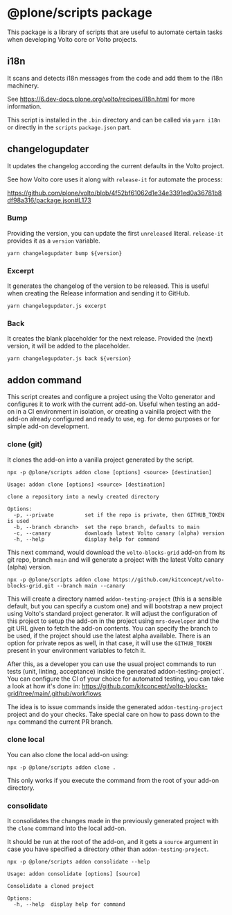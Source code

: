 # @plone/scripts package

This package is a library of scripts that are useful to automate certain tasks when developing Volto core or Volto projects.

## i18n

It scans and detects i18n messages from the code and add them to the i18n machinery.

See https://6.dev-docs.plone.org/volto/recipes/i18n.html for more information.

This script is installed in the `.bin` directory and can be called via `yarn i18n` or directly in the `scripts` `package.json` part.

## changelogupdater

It updates the changelog according the current defaults in the Volto project.

See how Volto core uses it along with `release-it` for automate the process:

https://github.com/plone/volto/blob/4f52bf61062d1e34e3391ed0a36781b8df98a316/package.json#L173

### Bump

Providing the version, you can update the first `unreleased` literal. `release-it` provides it as a `version` variable.

```shell
yarn changelogupdater bump ${version}
```

### Excerpt

It generates the changelog of the version to be released. This is useful when creating the Release information and sending it to GitHub.

```shell
yarn changelogupdater.js excerpt
```

### Back

It creates the blank placeholder for the next release. Provided the (next) version, it will be added to the placeholder.

```shell
yarn changelogupdater.js back ${version}
```

## addon command

This script creates and configure a project using the Volto generator and configures it to work with the current add-on.
Useful when testing an add-on in a CI environment in isolation, or creating a vainilla project with the add-on already configured and ready to use, eg. for demo purposes or for simple add-on development.

### clone (git)

It clones the add-on into a vanilla project generated by the script.

`npx -p @plone/scripts addon clone [options] <source> [destination]`

    Usage: addon clone [options] <source> [destination]

    clone a repository into a newly created directory

    Options:
      -p, --private          set if the repo is private, then GITHUB_TOKEN is used
      -b, --branch <branch>  set the repo branch, defaults to main
      -c, --canary           downloads latest Volto canary (alpha) version
      -h, --help             display help for command

This next command, would download the `volto-blocks-grid` add-on from its git repo, branch `main` and will generate a project with the latest Volto canary (alpha) version.

```shell
npx -p @plone/scripts addon clone https://github.com/kitconcept/volto-blocks-grid.git --branch main --canary
```

This will create a directory named `addon-testing-project` (this is a sensible default, but you can specify a custom one) and will bootstrap a new project using Volto's standard project generator.
It will adjust the configuration of this project to setup the add-on in the project using `mrs-developer` and the git URL given to fetch the add-on contents.
You can specify the branch to be used, if the project should use the latest alpha available.
There is an option for private repos as well, in that case, it will use the `GITHUB_TOKEN` present in your environment variables to fetch it.

After this, as a developer you can use the usual project commands to run tests (unit, linting, acceptance) inside the generated addon-testing-project`.
You can configure the CI of your choice for automated testing, you can take a look at how it's done in: https://github.com/kitconcept/volto-blocks-grid/tree/main/.github/workflows

The idea is to issue commands inside the generated `addon-testing-project` project and do your checks.
Take special care on how to pass down to the `npx` command the current PR branch.

### clone local

You can also clone the local add-on using:

```shell
npx -p @plone/scripts addon clone .
```

This only works if you execute the command from the root of your add-on directory.

### consolidate

It consolidates the changes made in the previously generated project with the `clone` command into the local add-on.

It should be run at the root of the add-on, and it gets a `source` argument in case you have specified a directory other than `addon-testing-project`.

`npx -p @plone/scripts addon consolidate --help`

    Usage: addon consolidate [options] [source]

    Consolidate a cloned project

    Options:
      -h, --help  display help for command
